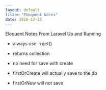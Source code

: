 ```yaml
---
layout: default
title: "Eloquent Notes"
date: 2016-12-15
---
```


Eloquent Notes From Laravel Up and Running

* always use ->get()

* returns collection

* no need for save with create

* firstOrCreate will actually save to the db
* firstOrNew will not save

